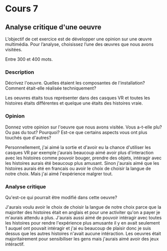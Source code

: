 # Cours 7
## Analyse critique d'une oeuvre

L’objectif de cet exercice est de développer une opinion sur une œuvre multimédia. Pour l’analyse, choisissez l’une des œuvres que nous avons visitées. 

Entre 300 et 400 mots. 

### Description
Décrivez l'oeuvre. Quelles étaient les composantes de l'installation? Comment était-elle réalisée techniquement? 

Les oeuvres étaits tous représenter dans des casques VR et toutes les histoires étaits différentes et quelque une étaits des histoires vraie.

### Opinion
Donnez votre opinion sur l'oeuvre que nous avons visitée. Vous a-t-elle plu? Ou pas du tout? Pourquoi? Est-ce que certains aspects vous ont plus touchés que d'autres? 

Personnellement, j'ai aimé la sortie et d'avoir eu la chance d'utiliser les casques VR par exemple j'aurais beaucoup aimé avoir plus d'interaction avec les histoires comme pouvoir bouger, prendre des objets, intéragir avec les histoires aurais été beaucoup plus amusant. Sinon j'aurais aimé que les histoires aurais été en francais ou avoir le choix de choisir la langue de notre choix. Mais j'ai aimé l'expérience malgrer tout. 

### Analyse critique
Qu'est-ce qui pourrait être modifié dans cette oeuvre? 

J'aurais voulu avoir le choix de choisir la langue de notre choix parce que la majoriter des histoires était en anglais et pour une activiter qu'on a payer je m'aurais attendu a plus. J'aurais aussi aimé de pouvoir intéragir avec toutes les histoires pour rendre l'expérience plus amusante il y en avait seulement 1 auquel ont pouvait intéragir et j'ai eu beaucoup de plaisir donc je suis dessus que les autres histoires n'avait aucune intéraction. Les oeuvres était majoritairement pour sensibiliser les gens mais j'aurais aimé avoir des jeux intéractif.
